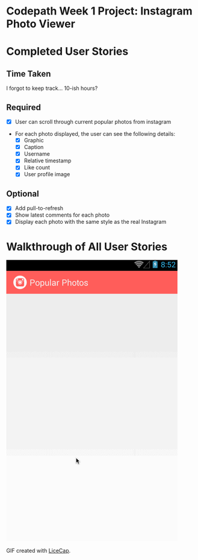 Codepath Week 1 Project: Instagram Photo Viewer
=========================

# Completed User Stories

## Time Taken

I forgot to keep track... 10-ish hours?

## Required

- [x] User can scroll through current popular photos from instagram
- For each photo displayed, the user can see the following details:
  - [x] Graphic
  - [x] Caption
  - [x] Username
  - [x] Relative timestamp
  - [x] Like count
  - [x] User profile image

## Optional

- [x] Add pull-to-refresh
- [x] Show latest comments for each photo
- [x] Display each photo with the same style as the real Instagram

# Walkthrough of All User Stories

![Demo](screencap.gif)

GIF created with [LiceCap](http://www.cockos.com/licecap/).
